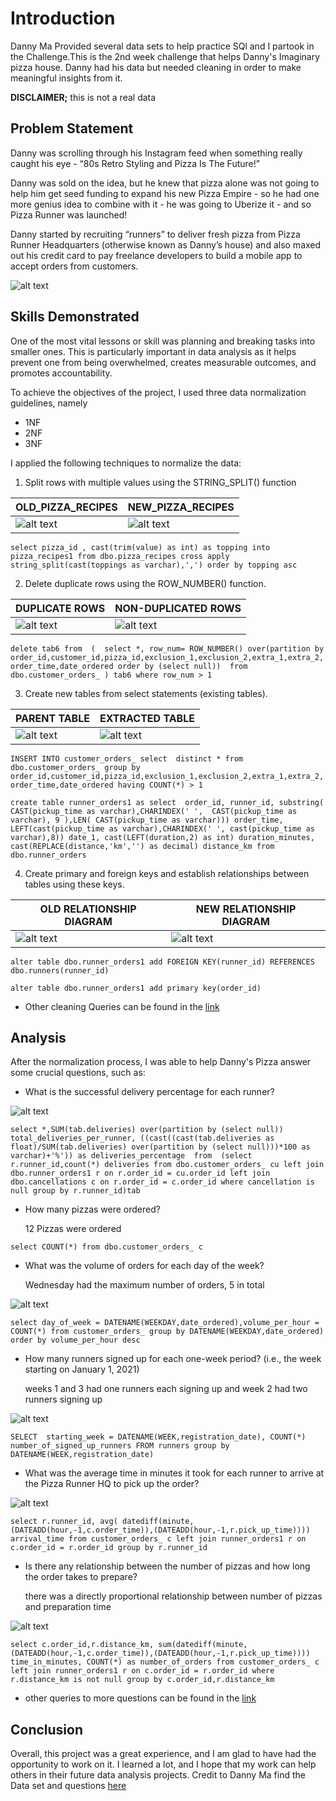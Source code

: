 # Introduction
Danny Ma Provided several data sets to help practice SQl and I partook in the Challenge.This is the 2nd week challenge that helps Danny's Imaginary pizza house.
Danny had his data but needed cleaning in order to make meaningful insights from it.

**DISCLAIMER;**  this is not a real data
## Problem Statement

Danny was scrolling through his Instagram feed when something really caught his eye - “80s Retro Styling and Pizza Is The Future!”

Danny was sold on the idea, but he knew that pizza alone was not going to help him get seed funding to expand his new Pizza Empire - so he had one more genius idea to combine with it - he was going to Uberize it - and so Pizza Runner was launched!

Danny started by recruiting “runners” to deliver fresh pizza from Pizza Runner Headquarters (otherwise known as Danny’s house) and also maxed out his credit card to pay freelance developers to build a mobile app to accept orders from customers.

![alt text](https://github.com/SETHADD/Case-Study-2---Pizza-Runner/blob/main/pizza_pic.png)




## Skills Demonstrated

One of the most vital lessons or skill was planning and breaking tasks into smaller ones. This is particularly important in data analysis as it helps prevent one from being overwhelmed, creates measurable outcomes, and promotes accountability.

To achieve the objectives of the project, I used three data normalization guidelines, namely 

* 1NF
* 2NF
* 3NF

I applied the following techniques to normalize the data:

1. Split rows with multiple values using the STRING_SPLIT() function

OLD_PIZZA_RECIPES | NEW_PIZZA_RECIPES
----------------- | -----------------
![alt text](https://github.com/SETHADD/Case-Study-2---Pizza-Runner/blob/main/old_pizza_recipes_table.png)   | ![alt text](https://github.com/SETHADD/Case-Study-2---Pizza-Runner/blob/main/new_pizza_recipes_table.png)

`select pizza_id , cast(trim(value) as int) as topping
into pizza_recipes1
from dbo.pizza_recipes
cross apply
string_split(cast(toppings as varchar),',')
order by topping asc`

2. Delete duplicate rows using the ROW_NUMBER() function.

DUPLICATE ROWS | NON-DUPLICATED ROWS
----|---
![alt text](https://github.com/SETHADD/Case-Study-2---Pizza-Runner/blob/main/DUPLICATE%20TABLE.png)| ![alt text](https://github.com/SETHADD/Case-Study-2---Pizza-Runner/blob/main/new_customer_orders_table.png)

`delete tab6
from  ( 
select *,
row_num= ROW_NUMBER() over(partition by order_id,customer_id,pizza_id,exclusion_1,exclusion_2,extra_1,extra_2,order_time,date_ordered order by (select null)) 
from dbo.customer_orders_
) tab6
where row_num > 1`

3. Create new tables from select statements (existing tables).

PARENT TABLE | EXTRACTED TABLE
----|----
![alt text](https://github.com/SETHADD/Case-Study-2---Pizza-Runner/blob/main/old_runners_table.png)| ![alt text](https://github.com/SETHADD/Case-Study-2---Pizza-Runner/blob/main/new_cancellations_table.png)

`INSERT INTO customer_orders_
 select  distinct *
 from dbo.customer_orders_
 group by order_id,customer_id,pizza_id,exclusion_1,exclusion_2,extra_1,extra_2,order_time,date_ordered
 having COUNT(*) > 1`
 
 `create table runner_orders1
as
select 
order_id,
runner_id,
substring( CAST(pickup_time as varchar),CHARINDEX(' ',  CAST(pickup_time as varchar), 9 ),LEN( CAST(pickup_time as varchar))) order_time,
LEFT(cast(pickup_time as varchar),CHARINDEX(' ', cast(pickup_time as varchar),8)) date_1,
cast(LEFT(duration,2) as int) duration_minutes,
cast(REPLACE(distance,'km','') as decimal) distance_km
from dbo.runner_orders`

4. Create primary and foreign keys and establish relationships between tables using these keys.

OLD RELATIONSHIP DIAGRAM | NEW RELATIONSHIP DIAGRAM
--------------|------------------
![alt text](https://github.com/SETHADD/Case-Study-2---Pizza-Runner/blob/main/old_relationship_table.png)| ![alt text](https://github.com/SETHADD/Case-Study-2---Pizza-Runner/blob/main/new_relationship_table.png)

`alter table dbo.runner_orders1
add FOREIGN KEY(runner_id) REFERENCES dbo.runners(runner_id)`

`alter table dbo.runner_orders1
add primary key(order_id)`

* Other cleaning Queries can be found in the  [link](https://github.com/SETHADD/Case-Study-2---Pizza-Runner/blob/main/danny%20ma%20week%202%20cleaning.sql)


## Analysis
After the normalization process, I was able to help Danny's Pizza answer some crucial questions, such as:

* What is the successful delivery percentage for each runner?

![alt text](https://github.com/SETHADD/Case-Study-2---Pizza-Runner/blob/main/percentage_of%20_deliveries.png)

`select *,SUM(tab.deliveries) over(partition by (select null)) total_deliveries_per_runner,
((cast((cast(tab.deliveries as float)/SUM(tab.deliveries) over(partition by (select null)))*100 as varchar)+'%')) as deliveries_percentage 
from 
(select r.runner_id,count(*) deliveries
from dbo.customer_orders_ cu
left join dbo.runner_orders1 r
on r.order_id = cu.order_id
left join dbo.cancellations c
on r.order_id = c.order_id
where cancellation is null
group by r.runner_id)tab`

* How many pizzas were ordered?

  12 Pizzas were ordered

`select COUNT(*)
from dbo.customer_orders_ c`

* What was the volume of orders for each day of the week?

  Wednesday had the maximum number of orders, 5 in total

![alt text](https://github.com/SETHADD/Case-Study-2---Pizza-Runner/blob/main/volume_of%20_orders.png)

`select day_of_week = DATENAME(WEEKDAY,date_ordered),volume_per_hour = COUNT(*)
from customer_orders_
group by DATENAME(WEEKDAY,date_ordered)
order by volume_per_hour desc`

* How many runners signed up for each one-week period? (i.e., the week starting on January 1, 2021)

  weeks 1 and 3 had one runners each signing up
  and week 2 had two runners signing up

![alt text](https://github.com/SETHADD/Case-Study-2---Pizza-Runner/blob/main/signed_up.png)

`SELECT  starting_week = DATENAME(WEEK,registration_date), COUNT(*) number_of_signed_up_runners
FROM runners
group by DATENAME(WEEK,registration_date)`

* What was the average time in minutes it took for each runner to arrive at the Pizza Runner HQ to pick up the order?

![alt text](https://github.com/SETHADD/Case-Study-2---Pizza-Runner/blob/main/Runner_time.png)

`select r.runner_id, avg( datediff(minute,(DATEADD(hour,-1,c.order_time)),(DATEADD(hour,-1,r.pick_up_time)))) arrival_time
from customer_orders_ c
left join runner_orders1 r
on c.order_id = r.order_id
group by r.runner_id`

* Is there any relationship between the number of pizzas and how long the order takes to prepare?

  there was a directly proportional relationship between number of pizzas and preparation time

![alt text](https://github.com/SETHADD/Case-Study-2---Pizza-Runner/blob/main/relationship%20of%20preparations.png)

`select c.order_id,r.distance_km, sum(datediff(minute,(DATEADD(hour,-1,c.order_time)),(DATEADD(hour,-1,r.pick_up_time)))) time_in_minutes, COUNT(*) as number_of_orders
from customer_orders_ c
left join runner_orders1 r
on c.order_id = r.order_id
where r.distance_km is not null
group by c.order_id,r.distance_km`

* other queries to more questions can be found in the [link](https://github.com/SETHADD/Case-Study-2---Pizza-Runner/blob/main/danny%20ma%20week%202.sql)


## Conclusion

Overall, this project was a great experience, and I am glad to have had the opportunity to work on it. I learned a lot, and I hope that my work can help others in their future data analysis projects.
Credit to Danny Ma
find the Data set and questions [here](https://8weeksqlchallenge.com/case-study-2/)
